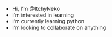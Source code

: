 - Hi, I’m @ItchyNeko
- I’m interested in learning
- I’m currently learning python
- I’m looking to collaborate on anything

<!---
ItchyNeko/ItchyNeko is a ✨ special ✨ repository because its `README.md` (this file) appears on your GitHub profile.
You can click the Preview link to take a look at your changes.
--->

